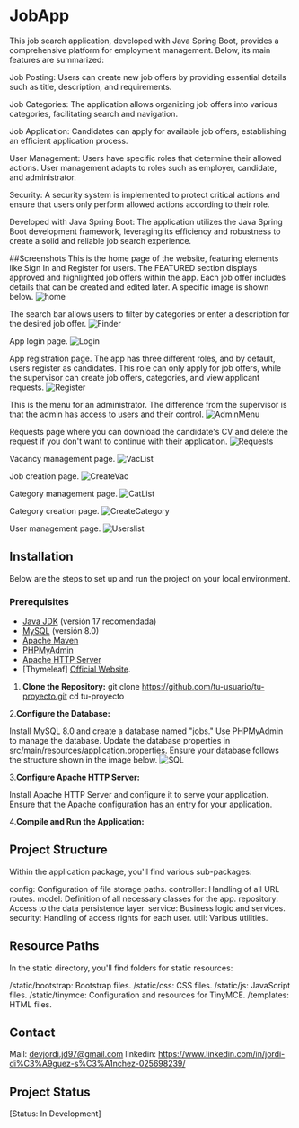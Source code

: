 # JobApp
This job search application, developed with Java Spring Boot, provides a comprehensive platform for employment management. Below, its main features are summarized:

Job Posting:
Users can create new job offers by providing essential details such as title, description, and requirements.

Job Categories:
The application allows organizing job offers into various categories, facilitating search and navigation.

Job Application:
Candidates can apply for available job offers, establishing an efficient application process.

User Management:
Users have specific roles that determine their allowed actions. User management adapts to roles such as employer, candidate, and administrator.

Security:
A security system is implemented to protect critical actions and ensure that users only perform allowed actions according to their role.

Developed with Java Spring Boot:
The application utilizes the Java Spring Boot development framework, leveraging its efficiency and robustness to create a solid and reliable job search experience.

##Screenshots
This is the home page of the website, featuring elements like Sign In and Register for users. The FEATURED section displays approved and highlighted job offers within the app. Each job offer includes details that can be created and edited later. A specific image is shown below.
![home](src/main/resources/static/images_readme/home.png)

The search bar allows users to filter by categories or enter a description for the desired job offer.
![Finder](src/main/resources/static/images_readme/finder.png)

App login page.
![Login](src/main/resources/static/images_readme/login.png)

App registration page. The app has three different roles, and by default, users register as candidates. This role can only apply for job offers, while the supervisor can create job offers, categories, and view applicant requests.
![Register](src/main/resources/static/images_readme/register.png)

This is the menu for an administrator. The difference from the supervisor is that the admin has access to users and their control.
![AdminMenu](src/main/resources/static/images_readme/adminMenu.png)

Requests page where you can download the candidate's CV and delete the request if you don't want to continue with their application.
![Requests](src/main/resources/static/images_readme/requests.png)

Vacancy management page.
![VacList](src/main/resources/static/images_readme/vacancyList.png)

Job creation page.
![CreateVac](src/main/resources/static/images_readme/newJob.png)

Category management page.
![CatList](src/main/resources/static/images_readme/categoryList.png)

Category creation page.
![CreateCategory](src/main/resources/static/images_readme/newCategory.png)

User management page.
![Userslist](src/main/resources/static/images_readme/userList.png)

## Installation
Below are the steps to set up and run the project on your local environment.

### Prerequisites
- [Java JDK](https://www.oracle.com/java/technologies/javase-downloads.html) (versión 17 recomendada)
- [MySQL](https://dev.mysql.com/downloads/mysql/) (versión 8.0)
- [Apache Maven](https://maven.apache.org/download.cgi)
- [PHPMyAdmin](https://www.phpmyadmin.net/downloads/)
- [Apache HTTP Server](http://httpd.apache.org/download.cgi)
- [Thymeleaf] [Official Website](https://www.thymeleaf.org/).


1. **Clone the Repository:**
   git clone https://github.com/tu-usuario/tu-proyecto.git
   cd tu-proyecto

2.**Configure the Database:**

Install MySQL 8.0 and create a database named "jobs." Use PHPMyAdmin to manage the database. Update the database properties in src/main/resources/application.properties.
Ensure your database follows the structure shown in the image below.
![SQL](src/main/resources/static/images_readme/SQL.jpeg)

3.**Configure Apache HTTP Server:**

Install Apache HTTP Server and configure it to serve your application. Ensure that the Apache configuration has an entry for your application.


4.**Compile and Run the Application:**

## Project Structure
Within the application package, you'll find various sub-packages:

config: Configuration of file storage paths.
controller: Handling of all URL routes.
model: Definition of all necessary classes for the app.
repository: Access to the data persistence layer.
service: Business logic and services.
security: Handling of access rights for each user.
util: Various utilities.

## Resource Paths
In the static directory, you'll find folders for static resources:

/static/bootstrap: Bootstrap files.
/static/css: CSS files.
/static/js: JavaScript files.
/static/tinymce: Configuration and resources for TinyMCE.
/templates: HTML files.

## Contact
Mail: devjordi.jd97@gmail.com
linkedin: https://www.linkedin.com/in/jordi-di%C3%A9guez-s%C3%A1nchez-025698239/

## Project Status
[Status: In Development]

